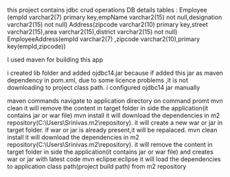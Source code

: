 this project contains jdbc crud operations 
DB details 
tables :
Employee (empId varchar2(7) primary key,empName varchar2(15) not null,designation varchar2(15) not null)
Address(zipcode varchar2(10) primary key,street varchar2(15),area varchar2(15),district varchar2(15) not null)
EmployeeAddress(empId varchar2(7) ,zipcode varchar2(10),primary key(empId,zipcode))

I used maven for building this app  

i created lib folder and added ojdbc14.jar because if added this jar as maven dependency in pom.xml, due to some licence 
problems ,it is not downloading to project class path.
i configured ojdbc14 jar manually

maven commands 
navigate to application directory on command promt 
mvn clean  it will remove the content in target folder in side the application(it contains jar  or war file)
mvn install it will download the dependencies in m2 repository(C:\Users\Srinivas\.m2\repository). it will create a new war  or  jar in target folder. if war or jar is already present,it will be repalaced.
mvn clean install it will download the dependencies in m2 repository(C:\Users\Srinivas\.m2\repository). it will remove the content in target folder in side the application(it contains jar  or war file) and creates war  or jar with latest code
mvn eclipse:eclipse it will load the dependencies to application class path(project build path) from m2 repository